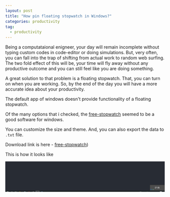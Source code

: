 ```yaml
---
layout: post
title: "How pin floating stopwatch in Windows?"
categories: productivity
tag: 
  - productivity
---
```


Being a computataional enigneer, your day will remain incomplete without typing custom codes in code-editor or doing simulations. But, very often, you can fall into the trap of shifting from actual work to random web surfing. The two fold effect of this will be, your time will fly away without any productive outcome and you can still feel like you are doing something.

A great solution to that problem is a floating stopwatch. That, you can turn on when you are working. So, by the end of the day you will have a more accurate idea about your productivity. 

The default app of windows doesn't provide functionality of a floating stopwatch.

Of the many options that i checked, the [free-stopwatch](https://free-stopwatch.com/) seemed to be a good software for windows.

You can customize the size and theme. And, you can also export the data to `.txt` file. 

 Download link is here - [free-stopwatch](https://free-stopwatch.com/))

This is how it looks like

![](\assets\images\floating_stopwatch.png)
